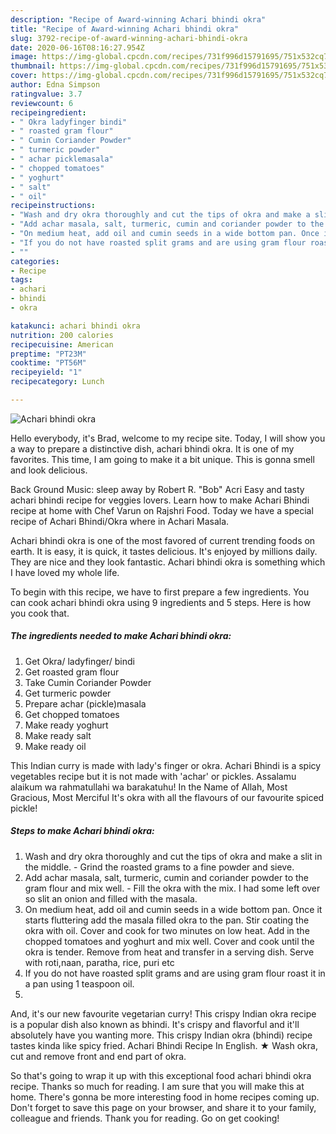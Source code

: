 ```yaml
---
description: "Recipe of Award-winning Achari bhindi okra"
title: "Recipe of Award-winning Achari bhindi okra"
slug: 3792-recipe-of-award-winning-achari-bhindi-okra
date: 2020-06-16T08:16:27.954Z
image: https://img-global.cpcdn.com/recipes/731f996d15791695/751x532cq70/achari-bhindi-okra-recipe-main-photo.jpg
thumbnail: https://img-global.cpcdn.com/recipes/731f996d15791695/751x532cq70/achari-bhindi-okra-recipe-main-photo.jpg
cover: https://img-global.cpcdn.com/recipes/731f996d15791695/751x532cq70/achari-bhindi-okra-recipe-main-photo.jpg
author: Edna Simpson
ratingvalue: 3.7
reviewcount: 6
recipeingredient:
- " Okra ladyfinger bindi"
- " roasted gram flour"
- " Cumin Coriander Powder"
- " turmeric powder"
- " achar picklemasala"
- " chopped tomatoes"
- " yoghurt"
- " salt"
- " oil"
recipeinstructions:
- "Wash and dry okra thoroughly and cut the tips of okra and make a slit in the middle.  Grind the roasted grams to a fine powder and sieve."
- "Add achar masala, salt, turmeric, cumin and coriander powder to the gram flour and mix well.  Fill the okra with the mix. I had some left over so slit an onion and filled with the masala."
- "On medium heat, add oil and cumin seeds in a wide bottom pan. Once it starts fluttering add the masala filled okra to the pan. Stir coating the okra with oil. Cover and cook for two minutes on low heat. Add in the chopped tomatoes and yoghurt and mix well. Cover and cook until the okra is tender. Remove from heat and transfer in a serving dish. Serve with roti,naan, paratha, rice, puri etc"
- "If you do not have roasted split grams and are using gram flour roast it in a pan using 1 teaspoon oil."
- ""
categories:
- Recipe
tags:
- achari
- bhindi
- okra

katakunci: achari bhindi okra 
nutrition: 200 calories
recipecuisine: American
preptime: "PT23M"
cooktime: "PT56M"
recipeyield: "1"
recipecategory: Lunch

---
```



![Achari bhindi okra](https://img-global.cpcdn.com/recipes/731f996d15791695/751x532cq70/achari-bhindi-okra-recipe-main-photo.jpg)

Hello everybody, it's Brad, welcome to my recipe site. Today, I will show you a way to prepare a distinctive dish, achari bhindi okra. It is one of my favorites. This time, I am going to make it a bit unique. This is gonna smell and look delicious.

Back Ground Music: sleep away by Robert R. &#34;Bob&#34; Acri Easy and tasty achari bhindi recipe for veggies lovers. Learn how to make Achari Bhindi recipe at home with Chef Varun on Rajshri Food. Today we have a special recipe of Achari Bhindi/Okra where in Achari Masala.

Achari bhindi okra is one of the most favored of current trending foods on earth. It is easy, it is quick, it tastes delicious. It's enjoyed by millions daily. They are nice and they look fantastic. Achari bhindi okra is something which I have loved my whole life.


To begin with this recipe, we have to first prepare a few ingredients. You can cook achari bhindi okra using 9 ingredients and 5 steps. Here is how you cook that.

<!--inarticleads1-->

##### The ingredients needed to make Achari bhindi okra:

1. Get  Okra/ ladyfinger/ bindi
1. Get  roasted gram flour
1. Take  Cumin Coriander Powder
1. Get  turmeric powder
1. Prepare  achar (pickle)masala
1. Get  chopped tomatoes
1. Make ready  yoghurt
1. Make ready  salt
1. Make ready  oil


This Indian curry is made with lady&#39;s finger or okra. Achari Bhindi is a spicy vegetables recipe but it is not made with &#39;achar&#39; or pickles. Assalamu alaikum wa rahmatullahi wa barakatuhu! In the Name of Allah, Most Gracious, Most Merciful It&#39;s okra with all the flavours of our favourite spiced pickle! 

<!--inarticleads2-->

##### Steps to make Achari bhindi okra:

1. Wash and dry okra thoroughly and cut the tips of okra and make a slit in the middle.  - Grind the roasted grams to a fine powder and sieve.
1. Add achar masala, salt, turmeric, cumin and coriander powder to the gram flour and mix well.  - Fill the okra with the mix. I had some left over so slit an onion and filled with the masala.
1. On medium heat, add oil and cumin seeds in a wide bottom pan. Once it starts fluttering add the masala filled okra to the pan. Stir coating the okra with oil. Cover and cook for two minutes on low heat. Add in the chopped tomatoes and yoghurt and mix well. Cover and cook until the okra is tender. Remove from heat and transfer in a serving dish. Serve with roti,naan, paratha, rice, puri etc
1. If you do not have roasted split grams and are using gram flour roast it in a pan using 1 teaspoon oil.
1. 


And, it&#39;s our new favourite vegetarian curry! This crispy Indian okra recipe is a popular dish also known as bhindi. It&#39;s crispy and flavorful and it&#39;ll absolutely have you wanting more. This crispy Indian okra (bhindi) recipe tastes kinda like spicy fried. Achari Bhindi Recipe In English. ★ Wash okra, cut and remove front and end part of okra. 

So that's going to wrap it up with this exceptional food achari bhindi okra recipe. Thanks so much for reading. I am sure that you will make this at home. There's gonna be more interesting food in home recipes coming up. Don't forget to save this page on your browser, and share it to your family, colleague and friends. Thank you for reading. Go on get cooking!
